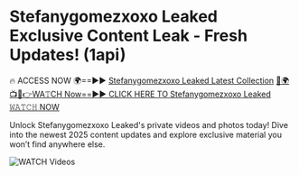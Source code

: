# Stefanygomezxoxo Leaked Exclusive Content Leak - Fresh Updates! (1api)

🔥 ACCESS NOW 🌍==►► <a href="https://tinyurl.com/3fjeunct" rel="nofollow">Stefanygomezxoxo Leaked Latest Collection</a></h3>
[🔴🌍📺📱👉WA𝚃CH Now==►► CLICK HERE TO Stefanygomezxoxo Leaked 𝚆𝙰𝚃𝙲𝙷 NOW](https://tinyurl.com/3fjeunct)

Unlock Stefanygomezxoxo Leaked's private videos and photos today! Dive into the newest 2025 content updates and explore exclusive material you won’t find anywhere else.


<a href="https://tinyurl.com/3fjeunct" rel="nofollow" data-target="animated-image.originalLink"><img src="https://camo.githubusercontent.com/8a4f000d20f83aca3bf7ec5f350d767afa0574a8a352519fd8cfa583a6f93a33/68747470733a2f2f692e696d6775722e636f6d2f644a486b345a712e676966" alt="WATCH Videos" data-canonical-src="https://i.imgur.com/dJHk4Zq.gif" style="max-width: 100%; display: inline-block;" data-target="animated-image.originalImage"></a>
